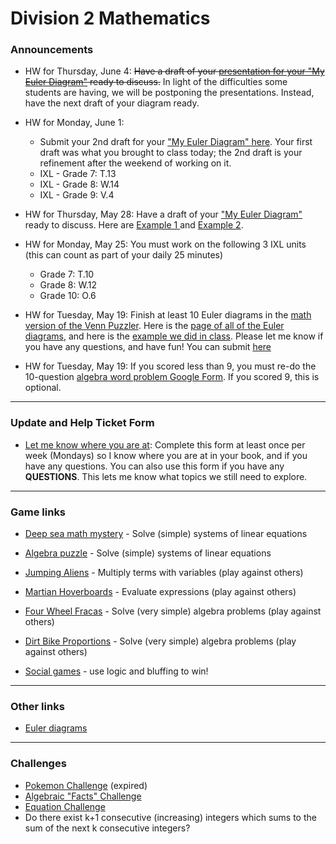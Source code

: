 # Division 2 Mathematics

### Announcements

* HW for Thursday, June 4: ~~Have a draft of your <a href="https://vchan2.github.io/div2/My_Euler_diagram.pdf"> presentation for your "My Euler Diagram"</a> ready to discuss.~~ In light of the difficulties some students are having, we will be postponing the presentations. Instead, have the next draft of your diagram ready. 

* HW for Monday, June 1: 
  * Submit your 2nd draft for your <a href="https://forms.gle/pti4dA7giuVLzjDa6"> "My Euler Diagram" here</a>. Your first draft was what you brought to class today; the 2nd draft is your refinement after the weekend of working on it.
  * IXL - Grade 7: T.13
  * IXL - Grade 8: W.14
  * IXL - Grade 9: V.4

* HW for Thursday, May 28: Have a draft of your <a href="https://vchan2.github.io/div2/My_Euler_diagram.pdf"> "My Euler Diagram"</a> ready to discuss. Here are <a href="https://vchan2.github.io/div2/Example_1.pdf"> Example 1 </a> and <a href="https://vchan2.github.io/div2/Example_2.pdf"> Example 2</a>.

* HW for Monday, May 25: You must work on the following 3 IXL units (this can count as part of your daily 25 minutes)
  * Grade 7: T.10
  * Grade 8: W.12
  * Grade 10: O.6

* HW for Tuesday, May 19: Finish at least 10 Euler diagrams in the <a href="https://vchan2.github.io/div2/Venn_puzzler_math_version.pdf"> math version of the Venn Puzzler</a>. Here is the <a href="https://vchan2.github.io/div2/Venn_puzzler_math_version_euler_diagrams.pdf"> page of all of the Euler diagrams</a>, and here is the <a href="https://vchan2.github.io/div2/Venn_puzzler_math_version_eg.jpg"> example we did in class</a>. Please let me know if you have any questions, and have fun! You can submit <a href="https://forms.gle/TTFDuJbAN4imeAxv7"> here</a>

* HW for Tuesday, May 19: If you scored less than 9, you must re-do  the 10-question <a href="https://forms.gle/5tRVVoEgscnGDixJ8"> algebra word problem Google Form</a>. If you scored 9, this is optional.

---

### Update and Help Ticket Form
<!--* For Monday's class: <a href="https://docs.google.com/spreadsheets/d/1ema5Q5k6BlUWyZKvT-BGBoPv9iUM7IzCbIpHrIY5wAY/edit?usp=sharing">Awwapp links</a>-->
<!--<a href="https://vchan2.github.io/div2/Triangular%20numbers.pdf"> Triangular Numbers worksheet</a>-->
* <a href="https://docs.google.com/forms/d/e/1FAIpQLSdwd1gGPLT06LTX-wfmoZQfu8dhYr0geGC0SXo51dXV_Qrw4g/viewform?usp=sf_link"> Let me know where you are at</a>: Complete this form at least once per week (Mondays) so I know where you are at in your book, and if you have any questions. You can also use this form if you have any **QUESTIONS**. This lets me know what topics we still need to explore. 

---
### Game links

* <a href="https://www.mathplayground.com/deep_sea_math_mystery.html">Deep sea math mystery</a> - Solve (simple) systems of linear equations
* <a href="https://www.mathplayground.com/algebra_puzzle.html">Algebra puzzle</a> - Solve (simple) systems of linear equations
* <a href="https://www.mathplayground.com/ASB_JumpingAliens.html">Jumping Aliens</a> - Multiply terms with variables (play against others)
* <a href="https://www.mathplayground.com/ASB_MartianHoverboards.html">Martian Hoverboards</a> - Evaluate expressions (play against others)
* <a href="https://www.mathplayground.com/ASB_FourWheelFracas.html">Four Wheel Fracas</a> - Solve (very simple) algebra problems (play against others)
* <a href="https://www.mathplayground.com/ASB_DirtBikeProportions.html">Dirt Bike Proportions</a> - Solve (very simple) algebra problems (play against others)

* <a href="https://netgames.io/">Social games</a> - use logic and bluffing to win!

---

### Other links

* [Euler diagrams](div2/eulerdiagrams.md)

<!--
For Tuesday, April 14: 
* Keep working through workbooks.
* Keep working through IXL problems related to algebra. You may find the grade 7 unit U a little too easy, especially compared to what we do in class - some harder ones can be found at higher grades, such as: Grade 10, G.5, and Grade 11, B.1. 
-->
---

### Challenges
* <a href="https://MerrickMath.github.io/MerrickMath.github.io-PokemonChallenge/"> Pokemon Challenge</a> (expired)
* <a href="https://vchan2.github.io/div2/Algebra_challenge.pdf"> Algebraic "Facts" Challenge</a>
* <a href="https://vchan2.github.io/div2/equation_challenge.pdf"> Equation Challenge</a>
* Do there exist k+1 consecutive (increasing) integers which sums to the sum of the next k consecutive integers?


<!--
### Materials 
* <a href="https://MerrickMath.github.io/grade4/shapealgebra.pdf"> Shape Algebra </a>
-->

<!--
### Projects 
* <a href="https://MerrickMath.github.io/MerrickMath.github.io-PokemonChallenge/"> Pokemon Challenge</a> 
-->
